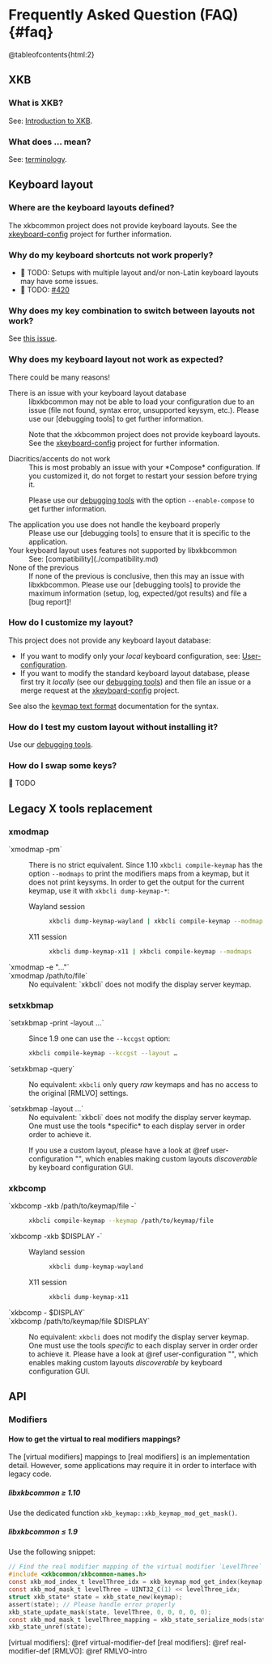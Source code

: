 # Frequently Asked Question (FAQ) {#faq}

@tableofcontents{html:2}

## XKB

### What is XKB?

See: [Introduction to XKB](./introduction-to-xkb.md).

### What does … mean?

See: [terminology](./keymap-format-text-v1.md#terminology).

## Keyboard layout

### Where are the keyboard layouts defined?

The xkbcommon project does not provide keyboard layouts.
See the [xkeyboard-config] project for further information.

### Why do my keyboard shortcuts not work properly?

- 🚧 TODO: Setups with multiple layout and/or non-Latin keyboard layouts may have some
  issues.
- 🚧 TODO: [#420]

[#420]: https://github.com/xkbcommon/libxkbcommon/issues/420

### Why does my key combination to switch between layouts not work?

See [this issue][#420].

### Why does my keyboard layout not work as expected?

There could be many reasons!

<dl>
<dt>There is an issue with your keyboard layout database</dt>
<dd>
libxkbcommon may not be able to load your configuration due to an issue
(file not found, syntax error, unsupported keysym, etc.). Please use our
[debugging tools] to get further information.

Note that the xkbcommon project does not provide keyboard layouts.
See the [xkeyboard-config] project for further information.
</dd>
<dt>Diacritics/accents do not work</dt>
<dd>
This is most probably an issue with your *Compose* configuration.
If you customized it, do not forget to restart your session before trying it.

Please use our [debugging tools] with the option `--enable-compose` to get
further information.
</dd>
<dt>The application you use does not handle the keyboard properly</dt>
<dd>
Please use our [debugging tools] to ensure that it is specific to the
application.
</dd>
<dt>Your keyboard layout uses features not supported by libxkbcommon</dt>
<dd>See: [compatibility](./compatibility.md)</dd>
<dt>None of the previous</dt>
<dd>
If none of the previous is conclusive, then this may an issue with libxkbcommon.
Please use our [debugging tools] to provide the maximum information (setup,
log, expected/got results) and file a [bug report]!
</dd>
</dl>

[debugging tools]: ./debugging.md
[xkeyboard-config]: https://gitlab.freedesktop.org/xkeyboard-config/xkeyboard-config
[bug report]: https://github.com/xkbcommon/libxkbcommon/issues/new

### How do I customize my layout?

This project does not provide any keyboard layout database:
- If you want to modify only your *local* keyboard configuration,
  see: [User-configuration](./user-configuration.md).
- If you want to modify the standard keyboard layout database, please first try
  it *locally* (see our [debugging tools]) and then file an issue or a merge
  request at the [xkeyboard-config] project.

See also the [keymap text format][text format] documentation for the syntax.

[text format]: ./keymap-format-text-v1.md

### How do I test my custom layout without installing it?

Use our [debugging tools].

### How do I swap some keys?

🚧 TODO

## Legacy X tools replacement

### xmodmap

<dl>
<dt>`xmodmap -pm`</dt>
<dd>

There is no strict equivalent. Since 1.10 `xkbcli compile-keymap` has the option
`--modmaps` to print the modifiers maps from a keymap, but it does not print
keysyms. In order to get the output for the current keymap, use it with
`xkbcli dump-keymap-*`:

<dl>
<dt>Wayland session</dt>
<dd>

```bash
xkbcli dump-keymap-wayland | xkbcli compile-keymap --modmaps
```
</dd>
<dt>X11 session</dt>
<dd>

```bash
xkbcli dump-keymap-x11 | xkbcli compile-keymap --modmaps
```
</dd>
</dl>
</dd>
<dt>`xmodmap -e "…"`</dt>
<dt>`xmodmap /path/to/file`</dt>
<dd>No equivalent: `xkbcli` does not modify the display server keymap.</dd>
</dl>

### setxkbmap

<dl>
<dt>`setxkbmap -print -layout …`<dt>
<dd>

Since 1.9 one can use the `--kccgst` option:

```bash
xkbcli compile-keymap --kccgst --layout …
```
</dd>
<dt>`setxkbmap -query`</dt>
<dd>

No equivalent: `xkbcli` only query *raw* keymaps and has no access to the
original [RMLVO] settings.
</dd>
<dt>`setxkbmap -layout …`</dt>
<dd>
No equivalent: `xkbcli` does not modify the display server keymap.
One must use the tools *specific* to each display server in order order to
achieve it.
<!-- TODO: links to doc of most important DE -->

If you use a custom layout, please have a look at @ref user-configuration "",
which enables making custom layouts *discoverable* by keyboard configuration GUI.
</dd>
</dl>

### xkbcomp

<dl>
<dt>`xkbcomp -xkb /path/to/keymap/file -`</dt>
<dd>

```bash
xkbcli compile-keymap --keymap /path/to/keymap/file
```
</dd>
<dt>`xkbcomp -xkb $DISPLAY -`</dt>
<dd>

<dl>
<dt>Wayland session</dt>
<dd>

```bash
xkbcli dump-keymap-wayland
```
</dd>
<dt>X11 session</dt>
<dd>

```bash
xkbcli dump-keymap-x11
```
</dd>
</dl>
</dd>
<dt>`xkbcomp - $DISPLAY`</dt>
<dt>`xkbcomp /path/to/keymap/file $DISPLAY`</dt>
<dd>

No equivalent: `xkbcli` does not modify the display server keymap.
One must use the tools *specific* to each display server in order order to
achieve it. Please have a look at @ref user-configuration "", which enables
making custom layouts *discoverable* by keyboard configuration GUI.
</dd>
</dl>

## API

### Modifiers

#### How to get the virtual to real modifiers mappings?

The [virtual modifiers] mappings to [real modifiers] is an implementation detail.
However, some applications may require it in order to interface with legacy code.

##### libxkbcommon ≥ 1.10

Use the dedicated function `xkb_keymap::xkb_keymap_mod_get_mask()`.

##### libxkbcommon ≤ 1.9

Use the following snippet:

```c
// Find the real modifier mapping of the virtual modifier `LevelThree`
#include <xkbcommon/xkbcommon-names.h>
const xkb_mod_index_t levelThree_idx = xkb_keymap_mod_get_index(keymap, XKB_VMOD_NAME_LEVEL3);
const xkb_mod_mask_t levelThree = UINT32_C(1) << levelThree_idx;
struct xkb_state* state = xkb_state_new(keymap);
assert(state); // Please handle error properly
xkb_state_update_mask(state, levelThree, 0, 0, 0, 0, 0);
const xkb_mod_mask_t levelThree_mapping = xkb_state_serialize_mods(state, XKB_STATE_MODS_EFFECTIVE);
xkb_state_unref(state);
```

[virtual modifiers]: @ref virtual-modifier-def
[real modifiers]: @ref real-modifier-def
[RMLVO]: @ref RMLVO-intro
